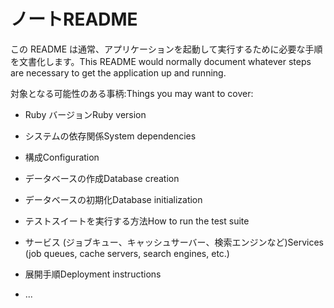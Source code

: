 # <a name="readme"></a><span data-ttu-id="69e7f-101">ノート</span><span class="sxs-lookup"><span data-stu-id="69e7f-101">README</span></span>

<span data-ttu-id="69e7f-102">この README は通常、アプリケーションを起動して実行するために必要な手順を文書化します。</span><span class="sxs-lookup"><span data-stu-id="69e7f-102">This README would normally document whatever steps are necessary to get the application up and running.</span></span>

<span data-ttu-id="69e7f-103">対象となる可能性のある事柄:</span><span class="sxs-lookup"><span data-stu-id="69e7f-103">Things you may want to cover:</span></span>

* <span data-ttu-id="69e7f-104">Ruby バージョン</span><span class="sxs-lookup"><span data-stu-id="69e7f-104">Ruby version</span></span>

* <span data-ttu-id="69e7f-105">システムの依存関係</span><span class="sxs-lookup"><span data-stu-id="69e7f-105">System dependencies</span></span>

* <span data-ttu-id="69e7f-106">構成</span><span class="sxs-lookup"><span data-stu-id="69e7f-106">Configuration</span></span>

* <span data-ttu-id="69e7f-107">データベースの作成</span><span class="sxs-lookup"><span data-stu-id="69e7f-107">Database creation</span></span>

* <span data-ttu-id="69e7f-108">データベースの初期化</span><span class="sxs-lookup"><span data-stu-id="69e7f-108">Database initialization</span></span>

* <span data-ttu-id="69e7f-109">テストスイートを実行する方法</span><span class="sxs-lookup"><span data-stu-id="69e7f-109">How to run the test suite</span></span>

* <span data-ttu-id="69e7f-110">サービス (ジョブキュー、キャッシュサーバー、検索エンジンなど)</span><span class="sxs-lookup"><span data-stu-id="69e7f-110">Services (job queues, cache servers, search engines, etc.)</span></span>

* <span data-ttu-id="69e7f-111">展開手順</span><span class="sxs-lookup"><span data-stu-id="69e7f-111">Deployment instructions</span></span>

* <span data-ttu-id="69e7f-112">...</span><span class="sxs-lookup"><span data-stu-id="69e7f-112"></span></span>
